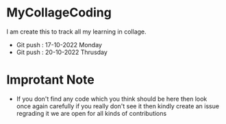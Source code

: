 # MyCollageCoding
I am create this to track all my learning in collage.

- Git push : 17-10-2022 Monday
- Git push : 20-10-2022 Thrusday


# Improtant Note
- If you don't find any code which you think should be here then look once again carefully if you really don't see it then kindly create an issue regrading it we are open for all kinds of contributions
